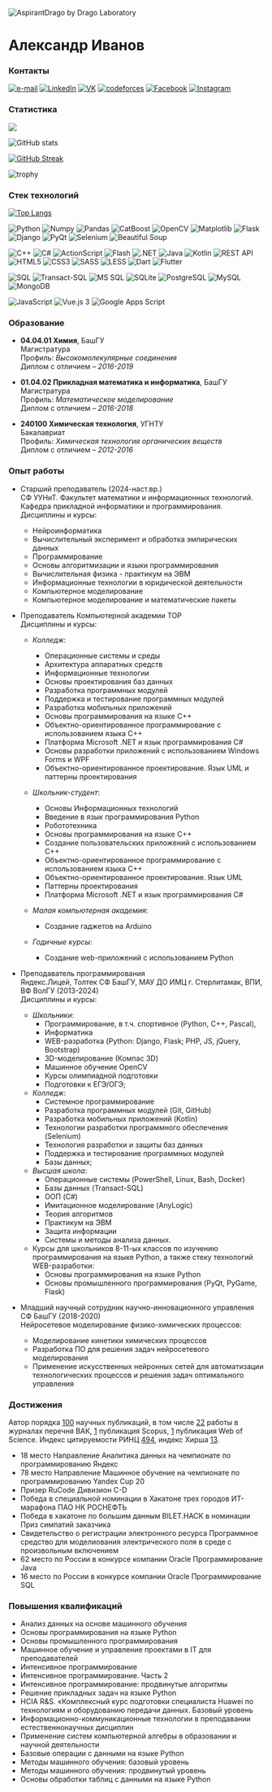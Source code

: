 ![AspirantDrago <br />by Drago Laboratory](https://raw.githubusercontent.com/AspirantDrago/AspirantDrago/main/assets/header.gif)

# Александр Иванов

### Контакты

[![e-mail](https://img.shields.io/badge/-email-color&?style=for-the-badge&color=informational&logo=email)](mailto:sanekclubstr@mail.ru)
[![LinkedIn](https://img.shields.io/badge/-LinkedIn-color&?style=for-the-badge&color=0077b5&logo=LinkedIn)](https://www.linkedin.com/in/ivanov-aspirant)
[![VK](https://img.shields.io/badge/-VK-color&?style=for-the-badge&color=45668e&logo=VK)](https://vk.com/xumukutyt)
[![codeforces](https://img.shields.io/badge/-codeforces-color&?style=for-the-badge&color=0077b5)](https://codeforces.com/profile/Aspirant)
[![Facebook](https://img.shields.io/badge/-Facebook-color&?style=for-the-badge&color=3b5998&logo=Facebook&logoColor=white)](https://facebook.com/sanekclubstr)
[![Instagram](https://img.shields.io/badge/-Instagram-color&?style=for-the-badge&color=E1306C&logo=Instagram&logoColor=white)](https://instagram.com/aspirantdrago/)

### Статистика

![](https://raw.githubusercontent.com/AspirantDrago/cf-stats/main/output/light_card.svg)

![GitHub stats](https://github-readme-stats.vercel.app/api?username=AspirantDrago&show_icons=true&theme=dark&locale=ru&include_all_commits=true&count_private=true&hide=prs,issues,contribs)

[![GitHub Streak](http://github-readme-streak-stats.herokuapp.com?user=AspirantDrago&theme=tokyonight_duo&hide_border=true&date_format=j%20M%5B%20Y%5D&locale=ru)](https://git.io/streak-stats)

![trophy](https://github-profile-trophy.vercel.app/?username=AspirantDrago&theme=darkhub&title=Stars,Commit,Followers,Repositories,MultiLanguage)

### Стек технологий

[![Top Langs](https://github-readme-stats.vercel.app/api/top-langs/?username=AspirantDrago&layout=compact&theme=dark&locale=ru&custom_title=Наиболее%20используемые%20языки)](https://github.com/AspirantDrago/github-readme-stats)

![Python](https://img.shields.io/badge/-Python-color&?style=for-the-badge&color=informational&logo=Python&logoColor=white)
![Numpy](https://img.shields.io/badge/-Numpy-color&?style=for-the-badge&color=informational&logo=Numpy)
![Pandas](https://img.shields.io/badge/-Pandas-color&?style=for-the-badge&color=informational&logo=Pandas)
![CatBoost](https://img.shields.io/badge/CatBoost-color&?style=for-the-badge&color=informational&logo=CatBoost)
![OpenCV](https://img.shields.io/badge/-OpenCV-color&?style=for-the-badge&color=informational&logo=OpenCV)
![Matplotlib](https://img.shields.io/badge/-Matplotlib-color&?style=for-the-badge&color=informational&logo=Matplotlib)
![Flask](https://img.shields.io/badge/-Flask-color&?style=for-the-badge&color=informational&logo=Flask)
![Django](https://img.shields.io/badge/-Django-color&?style=for-the-badge&color=informational&logo=Django)
![PyQt](https://img.shields.io/badge/-PyQt-color&?style=for-the-badge&color=informational&logo=PyQt)
![Selenium](https://img.shields.io/badge/-Selenium-color&?style=for-the-badge&color=informational&logo=Selenium&logoColor=white)
![Beautiful Soup](https://img.shields.io/badge/-Beautiful%20Soup-color&?style=for-the-badge&color=informational&logo=Beautiful%20Soup)

![C++](https://img.shields.io/badge/-C%2B%2B-color&?style=for-the-badge&color=informational&logo=C%2B%2B)
![C#](https://img.shields.io/badge/-C%23-color&?style=for-the-badge&color=informational&logo=C%20Sharp)
![ActionScript](https://img.shields.io/badge/-ActionScript-color&?style=for-the-badge&color=informational&logo=ActionScript)
![Flash](https://img.shields.io/badge/-Flash-color&?style=for-the-badge&color=informational&logo=Flash)
![.NET](https://img.shields.io/badge/-.NET-color&?style=for-the-badge&color=informational&logo=.NET)
![Java](https://img.shields.io/badge/-Java-color&?style=for-the-badge&color=informational&logo=?logo=Java)
![Kotlin](https://img.shields.io/badge/-Kotlin-color&?style=for-the-badge&color=informational&logo=Kotlin&logoColor=white)
![REST API](https://img.shields.io/badge/-REST%20API-color&?style=for-the-badge&color=informational&logo=REST%20API)
![HTML5](https://img.shields.io/badge/-HTML%205-color&?style=for-the-badge&color=informational&logo=HTML5&logoColor=white)
![CSS3](https://img.shields.io/badge/-CSS%203-color&?style=for-the-badge&color=informational&logo=CSS3)
![SASS](https://img.shields.io/badge/-SASS/SCSS-color&?style=for-the-badge&color=informational&logo=SASS&logoColor=white)
![LESS](https://img.shields.io/badge/-LESS-color&?style=for-the-badge&color=informational&logo=LESS)
![Dart](https://img.shields.io/badge/-Dart-color&?style=for-the-badge&color=informational&logo=Dart)
![Flutter](https://img.shields.io/badge/-Flutter-color&?style=for-the-badge&color=informational&logo=Flutter)

![SQL](https://img.shields.io/badge/-SQL-color&?style=for-the-badge&color=informational&logo=SQL)
![Transact-SQL](https://img.shields.io/badge/-Transact&#8211;SQL-color&?style=for-the-badge&color=informational&logo=Transact-SQL)
![MS SQL](https://img.shields.io/badge/-MS%20SQL-color&?style=for-the-badge&color=informational&logo=MS%20SQL)
![SQLite](https://img.shields.io/badge/-SQLite-color&?style=for-the-badge&color=informational&logo=SQLite)
![PostgreSQL](https://img.shields.io/badge/-PostgreSQL-color&?style=for-the-badge&color=informational&logo=PostgreSQL&logoColor=white)
![MySQL](https://img.shields.io/badge/-MySQL-color&?style=for-the-badge&color=informational&logo=MySQL&logoColor=white)
![MongoDB](https://img.shields.io/badge/-MongoDB-color&?style=for-the-badge&color=informational&logo=MongoDB&logoColor=white)

![JavaScript](https://img.shields.io/badge/-JavaScript-color&?style=for-the-badge&color=informational&logo=JavaScript&logoColor=white)
![Vue.js 3](https://img.shields.io/badge/-Vue.js%203-color&?style=for-the-badge&color=informational&logo=Vue.js&logoColor=white)
![Google Apps Script](https://img.shields.io/badge/-Google%20Apps%20Script-color&?style=for-the-badge&color=informational&logo=Google%20Drive&logoColor=white)


### Образование

* **04.04.01 Химия**, БашГУ
<br />Магистратура
<br />Профиль: *Высокомолекулярные соединения*
<br />Диплом с отличием – *2016-2019*

* **01.04.02 Прикладная математика и информатика**, БашГУ
<br />Магистратура
<br />Профиль: *Математическое моделирование*
<br />Диплом с отличием – *2016-2018*

* **240100 Химическая технология**, УГНТУ
<br />Бакалавриат
<br />Профиль: *Химическая технология органических веществ*
<br />Диплом с отличием – *2012-2016*

### Опыт работы

* Старший преподаватель (2024-наст.вр.) <br>
СФ УУНиТ. Факультет математики и информационных технологий. Кафедра прикладной информатики и программирования. <br>
Дисциплины и курсы:
   * Нейроинформатика
   * Вычислительный эксперимент и обработка эмпирических данных
   * Программирование
   * Основы алгоритмизации и языки программирования
   * Вычислительная физика - практикум на ЭВМ
   * Информационные технологии в юридической деятельности
   * Компьютерное моделирование
   * Компьютерное моделирование и математические пакеты

* Преподаватель Компьютерной академии TOP <br>
Дисциплины и курсы:
   * *Колледж*:
      * Операционные системы и среды
      * Архитектура аппаратных средств
      * Информационные технологии
      * Основы проектирования баз данных
      * Разработка программных модулей
      * Поддержка и тестирование программных модулей
      * Разработка мобильных приложений
      * Основы программирования на языке С++
      * Объектно-ориентированное программирование с использованием языка C++
      * Платформа Microsoft .NET и язык программирования C#
      * Основы разработки приложений с использованием Windows Forms и WPF
      * Объектно-ориентированное проектирование. Язык UML и паттерны проектирования
   * *Школьник-студент*:
      * Основы Информационных технологий
      * Введение в язык программирования Python
      * Робототехника
      * Основы программирования на языке С++
      * Создание пользовательских приложений с использованием С++
      * Объектно-ориентированное программирование с использованием языка C++
      * Объектно-ориентированное проектирование. Язык UML
      * Паттерны проектирования
      * Платформа Microsoft .NET и язык программирования C#
    
   * *Малая компьютерная академия*:
      * Создание гаджетов на Arduino

   * *Годичные курсы*:
      * Создание web-приложений с использованием Python

* Преподаватель программирования <br>
Яндекс.Лицей, Толтек СФ БашГУ, МАУ ДО ИМЦ г. Стерлитамак, ВПИ, ВФ ВолГУ (2013-2024) <br>
Дисциплины и курсы:
    * *Школьники*:
       * Программирование, в т.ч. спортивное (Python, C++, Pascal),
       * Информатика
       * WEB-разработка (Python: Django, Flask; PHP, JS, jQuery, Bootstrap)
       * 3D-моделирование (Компас 3D)
       * Машинное обучение OpenCV
       * Курсы олимпиадной подготовки
       * Подготовки к ЕГЭ/ОГЭ;
    * *Колледж*:
       * Системное программирование
       * Разработка программных модулей (Git, GitHub)
       * Разработка мобильных приложений (Kotlin)
       * Технологии разработки программного обеспечения (Selenium)
       * Технология разработки и защиты баз данных
       * Поддержка и тестирование программных модулей
       * Базы данных;
    * *Высшая школа*:
       * Операционные системы (PowerShell, Linux, Bash, Docker)
       * Базы данных (Transact-SQL)
       * ООП (C#)
       * Имитационное моделирование (AnyLogic)
       * Теория алгоритмов
       * Практикум на ЭВМ
       * Защита информации
       * Системы и методы анализа данных.
    * Курсы для школьников 8-11-ых классов по изучению программирования на языке Python, а также стеку технологий WEB-разработки:
       * Основы программирования на языке Python
       * Основы промышленного программирования (PyQt, PyGame, Flask)

* Младший научный сотрудник научно-инновационного управления СФ БашГУ (2018-2020) <br>
Нейросетевое моделирование физико-химических процессов:
    * Моделирование кинетики химических процессов
    * Разработка ПО для решения задач нейросетевого моделирования
    * Применение искусственных нейронных сетей для автоматизации
технологических процессов и решения задач оптимального управления

### Достижения

Автор порядка [100](https://elibrary.ru/author_items.asp?authorid=220682&show_option=1&show_refs=1) научных публикаций, в том числе [22](https://elibrary.ru/author_items.asp?authorid=220682&pubrole=100&show_refs=1&show_option=5) работы в
журналах перечня ВАК, [1](https://www.scopus.com/authid/detail.url?authorId=57205470240) публикация Scopus, [1](https://www.researcherid.com/rid/M-5364-2014) публикация Web of Science. Индекс цитируемости РИНЦ [494](https://elibrary.ru/author_profile.asp?authorid=220682), индекс Хирша [13](https://elibrary.ru/author_profile.asp?authorid=220682).

   * 18 место Направление Аналитика данных на чемпионате по программированию Яндекс
   * 78 место Направление Машинное обучение на чемпионате по программированию Yandex Cup 20
   * Призер RuCode Дивизион C-D
   * Победа в специальной номинации в Хакатоне трех городов ИТ-марафона ПАО НК РОСНЕФТЬ
   * Победа в хакатоне по большим данным BILET.HACK в номинации Приз симпатий заказчика
   * Свидетельство о регистрации электронного ресурса Программное средство для моделиования электрического поля в среде с произвольным включением
   * 62 место по России в конкурсе компании Oracle Программирование Java
   * 16 место по России в конкурсе компании Oracle Программирование SQL

### Повышения квалификаций

* Анализ данных на основе машинного обучения
* Основы программирования на языке Python
* Основы промышленного программирования
* Машинное обучение и управление проектами в IT для преподавателей
* Интенсивное программирование
* Интенсивное программирование. Часть 2
* Интенсивное программирование: продвинутые алгоритмы
* Решение прикладных задач на языке Python
* HCIA R&S. «Комплексный курс подготовки специалиста Huawei по технологиям и оборудованию передачи данных. Базовый уровень
* Информационно-коммуникационные технологии в преподавании естественнонаучных дисциплин
* Применение систем компьютерной алгебры в образовании и научной деятельности
* Базовые операции с данными на языке Python
* Методы машинного обучения: базовый уровень
* Методы машинного обучения: продвинутый уровень
* Основы обработки таблиц с данными на языке Python
